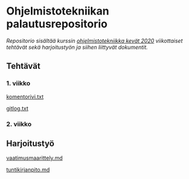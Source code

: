 ﻿# Ohjelmistotekniikan palautusrepositorio

*Repositorio sisältää kurssin [ohjelmistotekniikka kevät 2020](https://github.com/mluukkai/ohjelmistotekniikka-kevat-2020) viikottaiset tehtävät sekä harjoitustyön ja siihen liittyvät dokumentit.*

## Tehtävät

### 1. viikko

[komentorivi.txt](https://github.com/Jeemlei/ot-harjoitustyo/blob/master/laskarit/viikko1/komentorivi.txt)

[gitlog.txt](https://github.com/Jeemlei/ot-harjoitustyo/blob/master/laskarit/viikko1/gitlog.txt)

### 2. viikko

## Harjoitustyö

[vaatimusmaarittely.md](https://github.com/Jeemlei/ot-harjoitustyo/blob/master/dokumentointi/vaatimusmaarittely.md)

[tuntikirjanpito.md](https://github.com/Jeemlei/ot-harjoitustyo/blob/master/dokumentointi/tuntikirjanpito.md)
